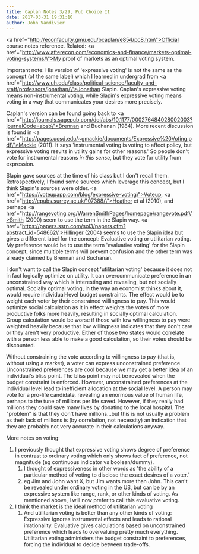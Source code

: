 ```yaml
---
title: Caplan Notes 3/29, Pub Choice II
date: 2017-03-31 19:31:10
author: John Vandivier
---
```




<a href=\"http://econfaculty.gmu.edu/bcaplan/e854/pc8.htm\">Official course notes reference</a>. Related: <a href=\"http://www.afterecon.com/economics-and-finance/markets-optimal-voting-systems/\">My proof of markets as an optimal voting system</a>.

Important note: His version of 'expressive voting' is not the same as the concept (of the same label) which I learned in undergrad from <a href=\"http://www.uh.edu/class/political-science/faculty-and-staff/professors/jonathan/\">Jonathan Slapin</a>. Caplan's expressive voting means non-instrumental voting, while Slapin's expressive voting means voting in a way that communicates your desires more precisely.

Caplan's version can be found going back to <a href=\"http://journals.sagepub.com/doi/abs/10.1177/000276484028002003?journalCode=absb\">Brennan and Buchanan (1984)</a>. More recent discussion is found in <a href=\"http://pages.ucsd.edu/~gmackie/documents/Expressive%20Voting.pdf\">Mackie (2011)</a>. It says 'instrumental voting is voting to affect policy, but expressive voting results in utility gains for other reasons.' So people don't vote for instrumental reasons <em>in this sense</em>, but they vote for utility from expression.

Slapin gave sources at the time of his class but I don't recall them. Retrospectively, I found some sources which leverage this concept, but I think Slapin's sources were older. <a href=\"https://voteupapp.com/blog/expressive-voting\">Voteup</a>, <a href=\"http://epubs.surrey.ac.uk/107388/\">Heather et al (2010)</a>, and perhaps <a href=\"http://rangevoting.org/WarrenSmithPages/homepage/rangevote.pdf\">Smith (2000)</a> seem to use the term in the Slapin way. <a href=\"https://papers.ssrn.com/sol3/papers.cfm?abstract_id=548662\">Hillinger (2004)</a> seems to use the Slapin idea but gives a different label for the concept: Evaluative voting or utilitarian voting. My preference would be to use the term 'evaluative voting' for the Slapin concept, since multiple terms will prevent confusion and the other term was already claimed by Brennan and Buchanan.

I don't want to call the Slapin concept 'utilitarian voting' because it does not in fact logically optimize on utility. It can overcommunicate preference in an unconstrained way which is interesting and revealing, but not socially optimal. Socially optimal voting, in the way an economist thinks about it, would require individual-level budget constraints. The effect would be to weight each voter by their constrained willingness to pay. This would optimize social calculation as it in effect weights the votes of more productive folks more heavily, resulting in socially optimal calculation. Group calculation would be worse if those with low willingness to pay were weighted heavily because that low willingness indicates that they don't care or they aren't very productive. Either of those two states would correlate with a person less able to make a good calculation, so their votes should be discounted.

Without constraining the vote according to willingness to pay (that is, without using a market), a voter can express unconstrained preference. Unconstrained preferences are cool because we may get a better idea of an individual's bliss point. The bliss point may not be revealed when the budget constraint is enforced. However, unconstrained preferences at the individual level lead to inefficient allocation at the social level. A person may vote for a pro-life candidate, revealing an enormous value of human life, perhaps to the tune of millions per life saved. However, if they really had millions they could save many lives by donating to the local hospital. The \"problem\" is that they don't have millions...but this is not usually a problem as their lack of millions is (by correlation, not necessity) an indication that they are probably not very accurate in their calculations anyway.

More notes on voting:
<ol>
 	<li>I previously thought that expressive voting shows degree of preference in contrast to ordinary voting which only shows fact of preference, not magnitude (eg continuous indicator vs boolean/dummy).
<ol>
 	<li>I thought of expressiveness in other words as 'the ability of a particular method of voting to disclose the exact desires of a voter.'</li>
 	<li>eg Jim and John want X, but Jim wants more than John. This can't be revealed under ordinary voting in the US, but can be by an expressive system like range, rank, or other kinds of voting. As mentioned above, I will now prefer to call this evaluative voting.</li>
</ol>
</li>
 	<li>I think the market is the ideal method of utilitarian voting
<ol>
 	<li>And utilitarian voting is better than any other kinds of voting: Expressive ignores instrumental effects and leads to rational irrationality. Evaluative gives calculations based on unconstrained preference which leads to overvaluing pretty much everything. Utilitarian voting administers the budget constraint to preferences, forcing the individual to decide between trade-offs.</li>
</ol>
</li>
</ol>